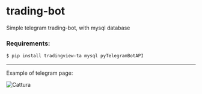 # trading-bot
Simple telegram trading-bot, with mysql database

### Requirements:
```bash
$ pip install tradingview-ta mysql pyTelegramBotAPI
```
--------------
Example of telegram page:

![Cattura](https://user-images.githubusercontent.com/56504768/164942863-867f9836-9ffb-401d-9c0a-15f395dfee3e.JPG)
